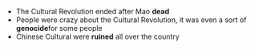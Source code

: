 * The Cultural Revolution ended after Mao **dead**
* People were crazy about the Cultural Revolution, it was even a sort of **genocide**for some people
* Chinese Cultural were **ruined** all over the country 